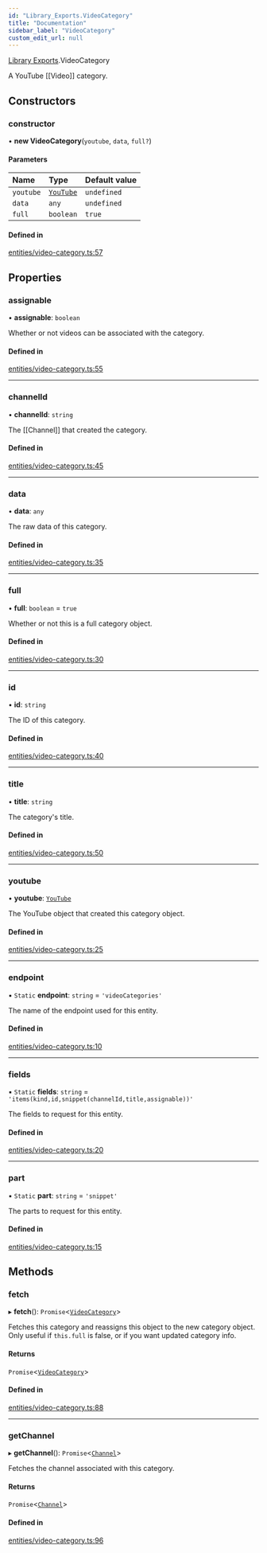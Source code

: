 ```yaml
---
id: "Library_Exports.VideoCategory"
title: "Documentation"
sidebar_label: "VideoCategory"
custom_edit_url: null
---
```


[Library Exports](../modules/Library_Exports).VideoCategory

A YouTube [[Video]] category.

## Constructors

### constructor

• **new VideoCategory**(`youtube`, `data`, `full?`)

#### Parameters

| Name | Type | Default value |
| :------ | :------ | :------ |
| `youtube` | [`YouTube`](Library_Exports.YouTube) | `undefined` |
| `data` | `any` | `undefined` |
| `full` | `boolean` | `true` |

#### Defined in

[entities/video-category.ts:57](https://github.com/brandonbothell/popyt/blob/39630d3/src/entities/video-category.ts#L57)

## Properties

### assignable

• **assignable**: `boolean`

Whether or not videos can be associated with the category.

#### Defined in

[entities/video-category.ts:55](https://github.com/brandonbothell/popyt/blob/39630d3/src/entities/video-category.ts#L55)

___

### channelId

• **channelId**: `string`

The [[Channel]] that created the category.

#### Defined in

[entities/video-category.ts:45](https://github.com/brandonbothell/popyt/blob/39630d3/src/entities/video-category.ts#L45)

___

### data

• **data**: `any`

The raw data of this category.

#### Defined in

[entities/video-category.ts:35](https://github.com/brandonbothell/popyt/blob/39630d3/src/entities/video-category.ts#L35)

___

### full

• **full**: `boolean` = `true`

Whether or not this is a full category object.

#### Defined in

[entities/video-category.ts:30](https://github.com/brandonbothell/popyt/blob/39630d3/src/entities/video-category.ts#L30)

___

### id

• **id**: `string`

The ID of this category.

#### Defined in

[entities/video-category.ts:40](https://github.com/brandonbothell/popyt/blob/39630d3/src/entities/video-category.ts#L40)

___

### title

• **title**: `string`

The category's title.

#### Defined in

[entities/video-category.ts:50](https://github.com/brandonbothell/popyt/blob/39630d3/src/entities/video-category.ts#L50)

___

### youtube

• **youtube**: [`YouTube`](Library_Exports.YouTube)

The YouTube object that created this category object.

#### Defined in

[entities/video-category.ts:25](https://github.com/brandonbothell/popyt/blob/39630d3/src/entities/video-category.ts#L25)

___

### endpoint

▪ `Static` **endpoint**: `string` = `'videoCategories'`

The name of the endpoint used for this entity.

#### Defined in

[entities/video-category.ts:10](https://github.com/brandonbothell/popyt/blob/39630d3/src/entities/video-category.ts#L10)

___

### fields

▪ `Static` **fields**: `string` = `'items(kind,id,snippet(channelId,title,assignable))'`

The fields to request for this entity.

#### Defined in

[entities/video-category.ts:20](https://github.com/brandonbothell/popyt/blob/39630d3/src/entities/video-category.ts#L20)

___

### part

▪ `Static` **part**: `string` = `'snippet'`

The parts to request for this entity.

#### Defined in

[entities/video-category.ts:15](https://github.com/brandonbothell/popyt/blob/39630d3/src/entities/video-category.ts#L15)

## Methods

### fetch

▸ **fetch**(): `Promise`<[`VideoCategory`](Library_Exports.VideoCategory)\>

Fetches this category and reassigns this object to the new category object.
Only useful if `this.full` is false, or if you want updated category info.

#### Returns

`Promise`<[`VideoCategory`](Library_Exports.VideoCategory)\>

#### Defined in

[entities/video-category.ts:88](https://github.com/brandonbothell/popyt/blob/39630d3/src/entities/video-category.ts#L88)

___

### getChannel

▸ **getChannel**(): `Promise`<[`Channel`](Library_Exports.Channel)\>

Fetches the channel associated with this category.

#### Returns

`Promise`<[`Channel`](Library_Exports.Channel)\>

#### Defined in

[entities/video-category.ts:96](https://github.com/brandonbothell/popyt/blob/39630d3/src/entities/video-category.ts#L96)
